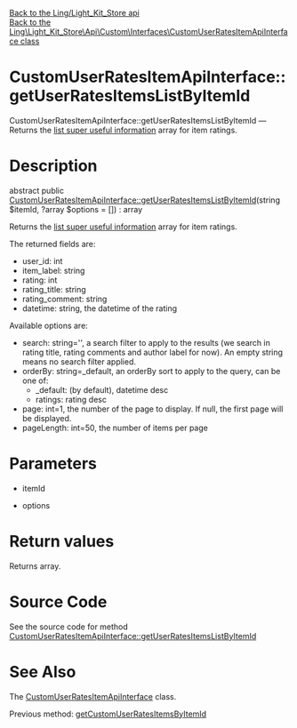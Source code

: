 [Back to the Ling/Light_Kit_Store api](https://github.com/lingtalfi/Light_Kit_Store/blob/master/doc/api/Ling/Light_Kit_Store.md)<br>
[Back to the Ling\Light_Kit_Store\Api\Custom\Interfaces\CustomUserRatesItemApiInterface class](https://github.com/lingtalfi/Light_Kit_Store/blob/master/doc/api/Ling/Light_Kit_Store/Api/Custom/Interfaces/CustomUserRatesItemApiInterface.md)


CustomUserRatesItemApiInterface::getUserRatesItemsListByItemId
================



CustomUserRatesItemApiInterface::getUserRatesItemsListByItemId — Returns the [list super useful information](https://github.com/lingtalfi/SqlFiddler/blob/master/doc/pages/conception-notes.md#the-list-super-useful-information) array for item ratings.




Description
================


abstract public [CustomUserRatesItemApiInterface::getUserRatesItemsListByItemId](https://github.com/lingtalfi/Light_Kit_Store/blob/master/doc/api/Ling/Light_Kit_Store/Api/Custom/Interfaces/CustomUserRatesItemApiInterface/getUserRatesItemsListByItemId.md)(string $itemId, ?array $options = []) : array




Returns the [list super useful information](https://github.com/lingtalfi/SqlFiddler/blob/master/doc/pages/conception-notes.md#the-list-super-useful-information) array for item ratings.

The returned fields are:

- user_id: int
- item_label: string
- rating: int
- rating_title: string
- rating_comment: string
- datetime: string, the datetime of the rating

Available options are:


- search: string='', a search filter to apply to the results (we search in rating title, rating comments and author label for now).
         An empty string means no search filter applied.
- orderBy: string=_default, an orderBy sort to apply to the query, can be one of:
     - _default: (by default), datetime desc
     - ratings: rating desc
- page: int=1, the number of the page to display. If null, the first page will be displayed.
- pageLength: int=50, the number of items per page




Parameters
================


- itemId

    

- options

    


Return values
================

Returns array.








Source Code
===========
See the source code for method [CustomUserRatesItemApiInterface::getUserRatesItemsListByItemId](https://github.com/lingtalfi/Light_Kit_Store/blob/master/Api/Custom/Interfaces/CustomUserRatesItemApiInterface.php#L60-L60)


See Also
================

The [CustomUserRatesItemApiInterface](https://github.com/lingtalfi/Light_Kit_Store/blob/master/doc/api/Ling/Light_Kit_Store/Api/Custom/Interfaces/CustomUserRatesItemApiInterface.md) class.

Previous method: [getCustomUserRatesItemsByItemId](https://github.com/lingtalfi/Light_Kit_Store/blob/master/doc/api/Ling/Light_Kit_Store/Api/Custom/Interfaces/CustomUserRatesItemApiInterface/getCustomUserRatesItemsByItemId.md)<br>

